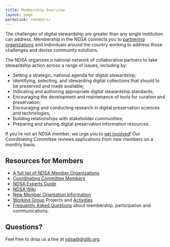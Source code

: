 ```yaml
---
title: Membership Overview
layout: page
permalink: /members/
---
```


The challenges of digital stewardship are greater than any single institution can address. Membership in the NDSA connects you to [partnering organizations](/members-list/) and individuals around the country working to address those challenges and devise community solutions.

The NDSA organizes a national network of collaborative partners to take stewardship action across a range of issues, including by:

- Setting a strategic, national agenda for digital stewardship;
- Identifying, selecting, and stewarding digital collections that should to be preserved and made available;
- Indicating and authoring appropriate digital stewardship standards;
- Encouraging the development and maintenance of tools for curation and preservation;
- Encouraging and conducting research in digital preservation sciences and technologies;
- Building relationships with stakeholder communities;
- Preparing and sharing digital preservation information resources.

If you're not an NDSA member, we urge you to [get involved](/get-involved/)! Our Coordinating Committee reviews applications from new members on a monthly basis. 

## Resources for Members
- [A full list of NDSA Member Organizations](/members-list/)
- [Coordinating Committee Members](/coordinating-committee/)
- [NDSA Experts Guide](/experts-guide/)
- [NDSA Wiki](https://wiki.diglib.org/NDSA:Main_Page)
- [New Member Orientation Information](/new-members/)
- [Working Group](/working-groups) Projects and [Activities](/activities/)
- [Frequently Asked Questions](/faq/) about membership, participation and communications.

## Questions?
Feel free to drop us a line at <ndsa@diglib.org>.
